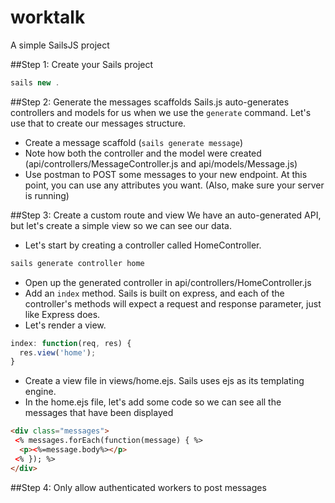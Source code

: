 worktalk
==========

A simple SailsJS project

##Step 1: Create your Sails project

```javascript
sails new .
```

##Step 2: Generate the messages scaffolds
Sails.js auto-generates controllers and models for us when we use the `generate` command. Let's use that to create our messages structure.
* Create a message scaffold (`sails generate message`)
* Note how both the controller and the model were created (api/controllers/MessageController.js and api/models/Message.js)
* Use postman to POST some messages to your new endpoint. At this point, you can use any attributes you want. (Also, make sure your server is running)

##Step 3: Create a custom route and view
We have an auto-generated API, but let's create a simple view so we can see our data.
* Let's start by creating a controller called HomeController.

```javascript
sails generate controller home
```
* Open up the generated controller in api/controllers/HomeController.js
* Add an `index` method. Sails is built on express, and each of the controller's methods will expect a request and response parameter, just like Express does.
* Let's render a view.

```javascript
index: function(req, res) {
  res.view('home');
}
```
* Create a view file in views/home.ejs. Sails uses ejs as its templating engine.
* In the home.ejs file, let's add some code so we can see all the messages that have been displayed

```html
<div class="messages">
 <% messages.forEach(function(message) { %>
  <p><%=message.body%></p>
 <% }); %>
</div>
```



##Step 4: Only allow authenticated workers to post messages
